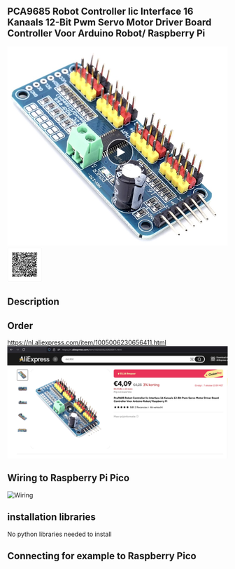 ## PCA9685 Robot Controller Iic Interface 16 Kanaals 12-Bit Pwm Servo Motor Driver Board Controller Voor Arduino Robot/ Raspberry Pi

<img src="PCA9685_Photo.jpg" alt="Photo of the component">
<img src="PCA9685_QR_code.jpg" alt="QR code to this page" width="80" height="80">

## Description

## Order
<a href="https://nl.aliexpress.com/item/1005006230656411.html">https://nl.aliexpress.com/item/1005006230656411.html</a>
<img src="PCA9685_Order.jpg" alt="Photo of the Order">

## Wiring to Raspberry Pi Pico

<img src="PCA9685_Wiring.jpg" alt="Wiring" >

## installation libraries

No python libraries needed to install

## Connecting for example to Raspberry Pico



